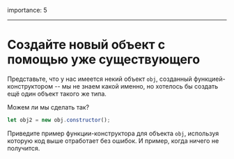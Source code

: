 importance: 5

---

# Создайте новый объект с помощью уже существующего

Представьте, что у нас имеется некий объект `obj`, созданный функцией-конструктором -- мы не знаем какой именно, но хотелось бы создать ещё один объект такого же типа.

Можем ли мы сделать так?

```js
let obj2 = new obj.constructor();
```

Приведите пример функции-конструктора для объекта `obj`, используя которую код выше отработает без ошибок. И пример, когда ничего не получится.
